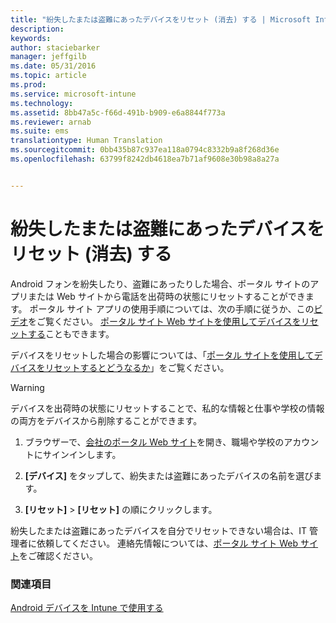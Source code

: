 ```yaml
---
title: "紛失したまたは盗難にあったデバイスをリセット (消去) する | Microsoft Intune"
description: 
keywords: 
author: staciebarker
manager: jeffgilb
ms.date: 05/31/2016
ms.topic: article
ms.prod: 
ms.service: microsoft-intune
ms.technology: 
ms.assetid: 8bb47a5c-f66d-491b-b909-e6a8844f773a
ms.reviewer: arnab
ms.suite: ems
translationtype: Human Translation
ms.sourcegitcommit: 0bb435b87c937ea118a0794c8332b9a8f268d36e
ms.openlocfilehash: 63799f8242db4618ea7b71af9608e30b98a8a27a


---
```



# 紛失したまたは盗難にあったデバイスをリセット (消去) する

Android フォンを紛失したり、盗難にあったりした場合、ポータル サイトのアプリまたは Web サイトから電話を出荷時の状態にリセットすることができます。 ポータル サイト アプリの使用手順については、次の手順に従うか、この[ビデオ](http://aka.ms/ly1x17)をご覧ください。 [ポータル サイト Web サイトを使用してデバイスをリセットする](reset-your-device-cpwebsite.md)こともできます。

デバイスをリセットした場合の影響については、「[ポータル サイトを使用してデバイスをリセットするとどうなるか](what-happens-if-you-reset-your-device-using-the-company-portal-android.md)」をご覧ください。

> [!WARNING] 
> デバイスを出荷時の状態にリセットすることで、私的な情報と仕事や学校の情報の両方をデバイスから削除することができます。

1.  ブラウザーで、[会社のポータル Web サイト](http://portal.manage.microsoft.com)を開き、職場や学校のアカウントにサインインします。

2.  **[デバイス]** をタップして、紛失または盗難にあったデバイスの名前を選びます。

3.  **[リセット]** &gt; **[リセット]** の順にクリックします。

紛失したまたは盗難にあったデバイスを自分でリセットできない場合は、IT 管理者に依頼してください。 連絡先情報については、[ポータル サイト Web サイト](http://portal.manage.microsoft.com)をご確認ください。

### 関連項目
[Android デバイスを Intune で使用する](using-your-android-device-with-intune.md)




<!--HONumber=Jun16_HO4-->



